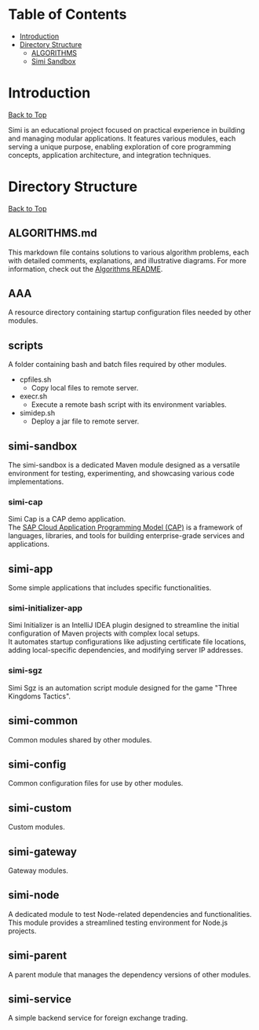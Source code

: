 # Table of Contents
- [Introduction](#introduction)
- [Directory Structure](#directory-structure)
  - [ALGORITHMS](#algorithmsmd)
  - [Simi Sandbox](#simi-sandbox)
# Introduction
[Back to Top](#table-of-contents) 

Simi is an educational project focused on practical experience in building and managing modular applications. It features various modules, each serving a unique purpose, enabling exploration of core programming concepts, application architecture, and integration techniques.
# Directory Structure
[Back to Top](#table-of-contents)
##  ALGORITHMS.md
This markdown file contains solutions to various algorithm problems, each with detailed comments, explanations, and illustrative diagrams.
For more information, check out the [Algorithms README](ALGORITHMS.md).
## AAA 
A resource directory containing startup configuration files needed by other modules.
## scripts
A folder containing bash and batch files required by other modules.
* cpfiles.sh
  - Copy local files to remote server.
* execr.sh
  - Execute a remote bash script with its environment variables.
* simidep.sh 
  - Deploy a jar file to remote server.
## simi-sandbox
The simi-sandbox is a dedicated Maven module designed as a versatile environment for testing, experimenting, and showcasing various code implementations.
### simi-cap  
Simi Cap is a CAP demo application.  
The [SAP Cloud Application Programming Model (CAP)](https://cap.cloud.sap/docs/java/getting-started) is a framework of languages, libraries, and tools for building enterprise-grade services and applications.
## simi-app
Some simple applications that includes specific functionalities.
### simi-initializer-app  
Simi Initializer is an IntelliJ IDEA plugin designed to streamline the initial configuration of Maven projects with complex local setups.  
It automates startup configurations like adjusting certificate file locations, adding local-specific dependencies, and modifying server IP addresses.
### simi-sgz  
Simi Sgz is an automation script module designed for the game "Three Kingdoms Tactics".
## simi-common
Common modules shared by other modules.
## simi-config
Common configuration files for use by other modules.
## simi-custom
Custom modules.
## simi-gateway
Gateway modules.
## simi-node
A dedicated module to test Node-related dependencies and functionalities. This module provides a streamlined testing environment for Node.js projects.
## simi-parent
A parent module that manages the dependency versions of other modules.
## simi-service
A simple backend service for foreign exchange trading.